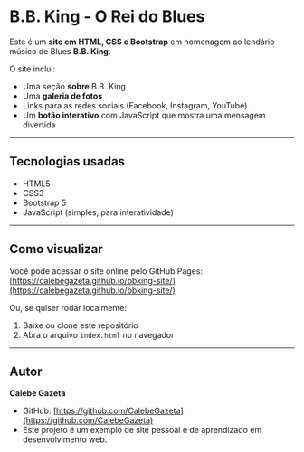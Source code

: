 # B.B. King - O Rei do Blues

Este é um **site em HTML, CSS e Bootstrap** em homenagem ao lendário músico de Blues **B.B. King**.  

O site inclui:  
- Uma seção **sobre** B.B. King  
- Uma **galeria de fotos**  
- Links para as redes sociais (Facebook, Instagram, YouTube)  
- Um **botão interativo** com JavaScript que mostra uma mensagem divertida  

---

## Tecnologias usadas

- HTML5  
- CSS3  
- Bootstrap 5  
- JavaScript (simples, para interatividade)

---

## Como visualizar

Você pode acessar o site online pelo GitHub Pages:  
[https://calebegazeta.github.io/bbking-site/](https://calebegazeta.github.io/bbking-site/)

Ou, se quiser rodar localmente:  
1. Baixe ou clone este repositório  
2. Abra o arquivo `index.html` no navegador  

---

## Autor

**Calebe Gazeta**  
- GitHub: [https://github.com/CalebeGazeta](https://github.com/CalebeGazeta)  
- Este projeto é um exemplo de site pessoal e de aprendizado em desenvolvimento web.
